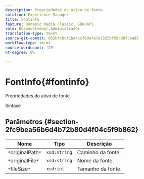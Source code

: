 ```yaml
---
description: Propriedades do ativo de fonte.
solution: Experience Manager
title: FontInfo
feature: Dynamic Media Classic, SDK/API
role: Desenvolvedor,Administrador
translation-type: tm+mt
source-git-commit: 052bfcbcf1bd4ccf60afa7e3325bf58dd07cba85
workflow-type: tm+mt
source-wordcount: '29'
ht-degree: 0%

---
```



# FontInfo{#fontinfo}

Propriedades do ativo de fonte.

Sintaxe

## Parâmetros {#section-2fc9bea56b6d4b72b80d4f04c5f9b862}

| Nome | Tipo | Descrição |
|---|---|---|
| `*`originalPath`*` | `xsd:string` | Caminho da fonte. |
| `*`originalFile`*` | `xsd:string` | Nome da fonte. |
| `*`fileSize`*` | `xsd:int` | Tamanho da fonte. |

